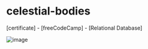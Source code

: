 # celestial-bodies
[certificate] - [freeCodeCamp] - [Relational Database]

![image](https://github.com/user-attachments/assets/cecb1d57-d9ac-4a8e-98b6-2ff29e25be77)

